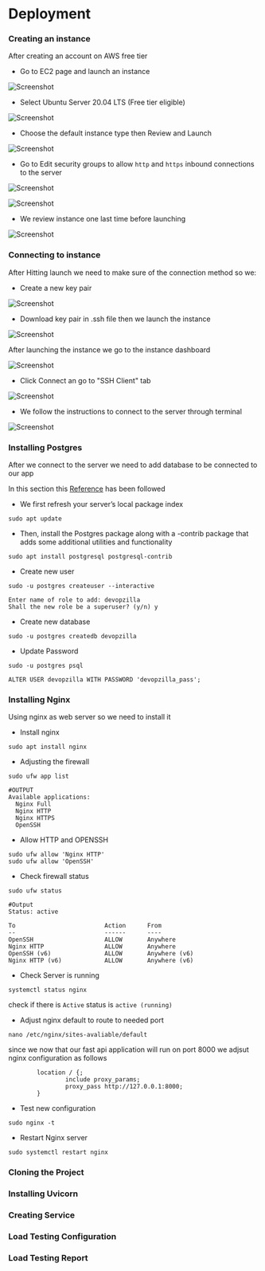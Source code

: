 # Deployment

### Creating an instance

After creating an account on AWS free tier

- Go to EC2 page and launch an instance

![Screenshot](img/launch_instance.png)

- Select Ubuntu Server 20.04 LTS (Free tier eligible)

![Screenshot](img/select_ubuntu_server.png)

- Choose the default instance type then Review and Launch

![Screenshot](img/select_ubuntu_server.png)

- Go to Edit security groups to allow `http` and `https` inbound connections to the server 

![Screenshot](img/review_instance_launch.png)

![Screenshot](img/configure_security_group.png)

- We review instance one last time before launching

![Screenshot](img/review_instance2.png)

### Connecting to instance

After Hitting launch we need to make sure of the connection method so we:

- Create a new key pair

![Screenshot](img/launch_key_pair.png)

- Download key pair in .ssh file then we launch the instance

![Screenshot](img/download_key_pair.png)

After launching the instance we go to the instance dashboard

![Screenshot](img/instance_dashboard.png)

- Click Connect an go to "SSH Client" tab

![Screenshot](img/connect_ssh_client.png)

- We follow the instructions to connect to the server through terminal

![Screenshot](img/terminal_instance.png)


### Installing Postgres

After we connect to the server we need to add database to be connected to our app

In this section this [Reference](https://www.digitalocean.com/community/tutorials/how-to-install-postgresql-on-ubuntu-20-04-quickstart) has been followed

-  We first refresh your server’s local package index

```shell
sudo apt update
```

- Then, install the Postgres package along with a -contrib package that adds some additional utilities and functionality

```shell
sudo apt install postgresql postgresql-contrib
```

- Create new user

```shell
sudo -u postgres createuser --interactive
```

```shell
Enter name of role to add: devopzilla
Shall the new role be a superuser? (y/n) y
```

- Create new database

```shell
sudo -u postgres createdb devopzilla
```

- Update Password

```shell
sudo -u postgres psql
```

```shell
ALTER USER devopzilla WITH PASSWORD 'devopzilla_pass';
```

### Installing Nginx

Using nginx as web server so we need to install it

- Install nginx 

```shell
sudo apt install nginx
```

- Adjusting the firewall

```shell
sudo ufw app list
```

```shell
#OUTPUT
Available applications:
  Nginx Full
  Nginx HTTP
  Nginx HTTPS
  OpenSSH
```

- Allow HTTP and OPENSSH

```shell
sudo ufw allow 'Nginx HTTP'
sudo ufw allow 'OpenSSH'
```

- Check firewall status

```shell
sudo ufw status
```

```shell
#Output
Status: active

To                         Action      From
--                         ------      ----
OpenSSH                    ALLOW       Anywhere                  
Nginx HTTP                 ALLOW       Anywhere                  
OpenSSH (v6)               ALLOW       Anywhere (v6)             
Nginx HTTP (v6)            ALLOW       Anywhere (v6)
```

- Check Server is running

```shell
systemctl status nginx
```

check if there is `Active` status is `active (running)`


- Adjust nginx default to route to needed port

```shell
nano /etc/nginx/sites-avaliable/default 
```

since we now that our fast api application will run on port 8000 we adjsut nginx configuration as follows

```shell
        location / {;
                include proxy_params;
                proxy_pass http://127.0.0.1:8000;
        }
```

- Test new configuration

```shell
sudo nginx -t
```

- Restart Nginx server

```shell
sudo systemctl restart nginx
```

### Cloning the Project

### Installing Uvicorn

### Creating Service

### Load Testing Configuration

### Load Testing Report


